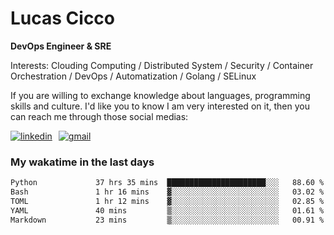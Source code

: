 # Lucas Cicco

**DevOps Engineer & SRE**

Interests: Clouding Computing / Distributed System / Security / Container Orchestration / DevOps / Automatization / Golang / SELinux

If you are willing to exchange knowledge about languages, programming skills and culture. I'd like you to know I am very interested on it, then you can reach me through those social medias:

<div style="display: flex; align-items: center; gap: 10px;">
  <a href="https://www.linkedin.com/in/lucas-vitor-de-cicco" target="_blank">
    <img
      src="https://img.shields.io/badge/-LinkedIn-%230077B5?style=for-the-badge&logo=linkedin&logoColor=white"
      alt="linkedin"
      target="_blank" 
    />
  </a>
  <a href="mailto:lucasvitorx1@gmail.com">
      <img
        src="https://img.shields.io/badge/-Gmail-%23333?style=for-the-badge&logo=gmail&logoColor=white"
        alt="gmail"
        target="_blank"
      />
  </a>
</div>

### My wakatime in the last days

<!--START_SECTION:waka-->

```txt
Python             37 hrs 35 mins  ██████████████████████░░░   88.60 %
Bash               1 hr 16 mins    ▓░░░░░░░░░░░░░░░░░░░░░░░░   03.02 %
TOML               1 hr 12 mins    ▓░░░░░░░░░░░░░░░░░░░░░░░░   02.85 %
YAML               40 mins         ▒░░░░░░░░░░░░░░░░░░░░░░░░   01.61 %
Markdown           23 mins         ▒░░░░░░░░░░░░░░░░░░░░░░░░   00.91 %
```

<!--END_SECTION:waka-->
